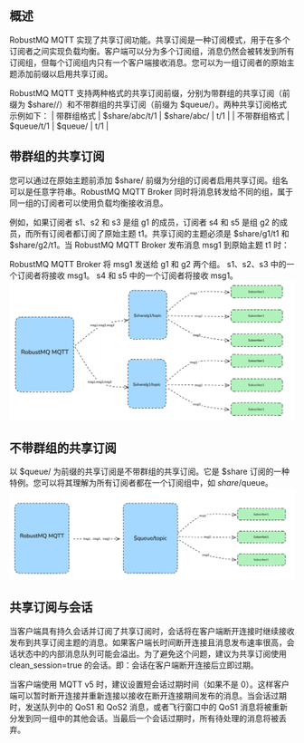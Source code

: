 ## 概述
RobustMQ MQTT 实现了共享订阅功能。共享订阅是一种订阅模式，用于在多个订阅者之间实现负载均衡。客户端可以分为多个订阅组，消息仍然会被转发到所有订阅组，但每个订阅组内只有一个客户端接收消息。您可以为一组订阅者的原始主题添加前缀以启用共享订阅。

RobustMQ MQTT 支持两种格式的共享订阅前缀，分别为带群组的共享订阅（前缀为 $share/<group-name>/）和不带群组的共享订阅（前缀为 $queue/）。两种共享订阅格式示例如下：
| 带群组格式 | $share/abc/t/1 | $share/abc/ | t/1 |
| 不带群组格式 | $queue/t/1 | $queue/ | t/1 |

## 带群组的共享订阅
您可以通过在原始主题前添加 $share/<group-name> 前缀为分组的订阅者启用共享订阅。组名可以是任意字符串。RobustMQ MQTT Broker 同时将消息转发给不同的组，属于同一组的订阅者可以使用负载均衡接收消息。

例如，如果订阅者 s1、s2 和 s3 是组 g1 的成员，订阅者 s4 和 s5 是组 g2 的成员，而所有订阅者都订阅了原始主题 t1。共享订阅的主题必须是 $share/g1/t1 和 $share/g2/t1。当 RobustMQ MQTT Broker 发布消息 msg1 到原始主题 t1 时：

RobustMQ MQTT Broker 将 msg1 发送给 g1 和 g2 两个组。
s1、s2、s3 中的一个订阅者将接收 msg1。
s4 和 s5 中的一个订阅者将接收 msg1。
![image](../../images/share-sub-1.png)

## 不带群组的共享订阅
以 $queue/ 为前缀的共享订阅是不带群组的共享订阅。它是 $share 订阅的一种特例。您可以将其理解为所有订阅者都在一个订阅组中，如 $share/$queue。
![image](../../images/share-sub-2.png)

## 共享订阅与会话
当客户端具有持久会话并订阅了共享订阅时，会话将在客户端断开连接时继续接收发布到共享订阅主题的消息。如果客户端长时间断开连接且消息发布速率很高，会话状态中的内部消息队列可能会溢出。为了避免这个问题，建议为共享订阅使用 clean_session=true 的会话。即：会话在客户端断开连接后立即过期。

当客户端使用 MQTT v5 时，建议设置短会话过期时间（如果不是 0）。这样客户端可以暂时断开连接并重新连接以接收在断开连接期间发布的消息。当会话过期时，发送队列中的 QoS1 和 QoS2 消息，或者飞行窗口中的 QoS1 消息将被重新分发到同一组中的其他会话。当最后一个会话过期时，所有待处理的消息将被丢弃。
